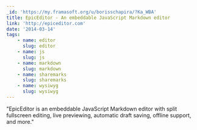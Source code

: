 ```yaml
---
_id: 'https://my.framasoft.org/u/borisschapira/?Ka_WBA'
title: EpicEditor - An embeddable JavaScript Markdown editor
link: 'http://epiceditor.com'
date: '2014-03-14'
tags:
    - name: editor
      slug: editor
    - name: js
      slug: js
    - name: markdown
      slug: markdown
    - name: sharemarks
      slug: sharemarks
    - name: wysiwyg
      slug: wysiwyg
---
```


<div class="markdown"><p>&quot;EpicEditor is an embeddable JavaScript Markdown editor with split fullscreen editing, live previewing, automatic draft saving, offline support, and more.&quot;
</p></div>
